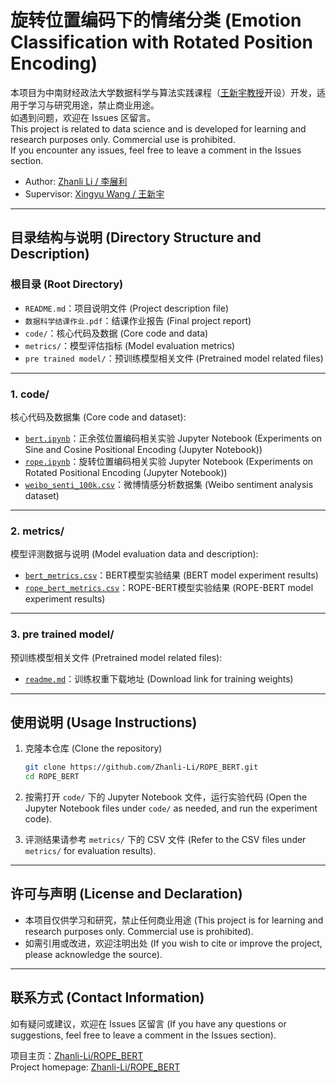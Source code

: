 # 旋转位置编码下的情绪分类 (Emotion Classification with Rotated Position Encoding)

本项目为中南财经政法大学数据科学与算法实践课程（[王新宇教授](https://wls.zuel.edu.cn/2022/0517/c3776a299072/page.htm)开设）开发，适用于学习与研究用途，禁止商业用途。  
如遇到问题，欢迎在 Issues 区留言。  
This project is related to data science and is developed for learning and research purposes only. Commercial use is prohibited.  
If you encounter any issues, feel free to leave a comment in the Issues section.


- Author: [Zhanli Li / 李展利](https://zhanli-li.github.io/)
- Supervisor: [Xingyu Wang / 王新宇](https://wls.zuel.edu.cn/2022/0517/c3776a299072/page.htm)

---

## 目录结构与说明 (Directory Structure and Description)

### 根目录 (Root Directory)
- `README.md`：项目说明文件 (Project description file)
- `数据科学结课作业.pdf`：结课作业报告 (Final project report)
- `code/`：核心代码及数据 (Core code and data)
- `metrics/`：模型评估指标 (Model evaluation metrics)
- `pre trained model/`：预训练模型相关文件 (Pretrained model related files)

---

### 1. code/
核心代码及数据集 (Core code and dataset):

- [`bert.ipynb`](code/bert.ipynb)：正余弦位置编码相关实验 Jupyter Notebook (Experiments on Sine and Cosine Positional Encoding (Jupyter Notebook))
- [`rope.ipynb`](code/rope.ipynb)：旋转位置编码相关实验 Jupyter Notebook (Experiments on Rotated Positional Encoding (Jupyter Notebook))
- [`weibo_senti_100k.csv`](code/weibo_senti_100k.csv)：微博情感分析数据集 (Weibo sentiment analysis dataset)

---

### 2. metrics/
模型评测数据与说明 (Model evaluation data and description):

- [`bert_metrics.csv`](metrics/bert_metrics.csv)：BERT模型实验结果 (BERT model experiment results)
- [`rope_bert_metrics.csv`](metrics/rope_bert_metrics.csv)：ROPE-BERT模型实验结果 (ROPE-BERT model experiment results)

---

### 3. pre trained model/
预训练模型相关文件 (Pretrained model related files):

- [`readme.md`](pre%20trained%20model/readme.md)：训练权重下载地址 (Download link for training weights)

---

## 使用说明 (Usage Instructions)

1. 克隆本仓库 (Clone the repository)
    ```bash
    git clone https://github.com/Zhanli-Li/ROPE_BERT.git
    cd ROPE_BERT
    ```

2. 按需打开 `code/` 下的 Jupyter Notebook 文件，运行实验代码 (Open the Jupyter Notebook files under `code/` as needed, and run the experiment code).
3. 评测结果请参考 `metrics/` 下的 CSV 文件 (Refer to the CSV files under `metrics/` for evaluation results).

---

## 许可与声明 (License and Declaration)

- 本项目仅供学习和研究，禁止任何商业用途 (This project is for learning and research purposes only. Commercial use is prohibited).
- 如需引用或改进，欢迎注明出处 (If you wish to cite or improve the project, please acknowledge the source).

---

## 联系方式 (Contact Information)

如有疑问或建议，欢迎在 Issues 区留言 (If you have any questions or suggestions, feel free to leave a comment in the Issues section).

项目主页：[Zhanli-Li/ROPE_BERT](https://github.com/Zhanli-Li/ROPE_BERT)  
Project homepage: [Zhanli-Li/ROPE_BERT](https://github.com/Zhanli-Li/ROPE_BERT)
